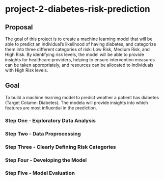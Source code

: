 # project-2-diabetes-risk-prediction

## Proposal 
The goal of this project is to create a machine learning model that will be able to predict an individual’s likelihood of having diabetes, and categorize them into three different categories of risk: Low Risk, Medium Risk, and High Risk. By identifying risk levels, the model will be able to provide insights for healthcare providers, helping to ensure intervention measures can be taken appropriately, and resources can be allocated to individuals with High Risk levels.

## Goal 
To build a machine learning model to predict weather a patient has diabetes (Target Column: Diabetes). The modela will provide insights into which features are most influential in the prediction. 

### Step One - Exploratory Data Analysis 
### Step Two - Data Proprocessing 
### Step Three - Clearly Defining Risk Categories 
### Step Four - Developing the Model 
### Step Five - Model Evaluation 
